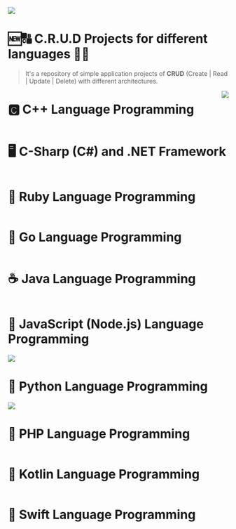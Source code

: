 <a href=""><img src="https://user-images.githubusercontent.com/61624336/159622843-8f7ffa91-e9a5-49f4-8980-69d03dd2c3a7.png"></a>

# 🆕🔠 C.R.U.D Projects for different languages 🔄🚮
<blockquote>It's a repository of simple application projects of <b>CRUD</b> (Create | Read | Update | Delete) with different architectures.</blockquote> 

<img src="https://static.platzi.com/media/landing-projects/Proyecto-Python-CRUD.png" align="right">

# 🅲 C++ Language Programming
<img src="">

# 🖥️ C-Sharp (C#) and .NET Framework
<img src="">

# 💎 Ruby Language Programming
<img src="">

# 🐹 Go Language Programming
<img src="">

# ☕ Java Language Programming
<img src="">

# 📜 JavaScript (Node.js) Language Programming
<img src="https://www.webdesignemfoco.com/img/files/original/368570-crud-nodejs-l.jpg">

# 🐍 Python Language Programming
<img src="https://www.webdesignemfoco.com/img/files/original/194176-banner-curso-de-python-l.jpg">

# 🐘 PHP Language Programming
<img src="">

# 🦜 Kotlin Language Programming
<img src="">

# 🦅 Swift Language Programming
